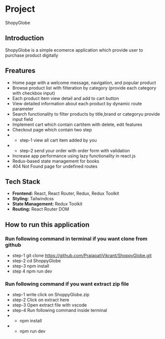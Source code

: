 # Project
  ShopyGlobe

## Introduction
  ShopyGlobe is a simple ecomerce application which provide user to purchase product digitally

## Freatures

- Home page with a welcome message, navigation, and popular product
- Browse product list with filteration by category (provide each category with checkbox input)
- Each product item view detail and add to cart button
- View detailed information about each product by dynamic route parameter
- Search  functionality to filter products by title,brand or categoryu provide input field
- Implement cart which contain cartitem with delete, edit features
- Checkout page which contain two step 
- - step-1 view all cart item added by you
- - step-2 send your order with order form with validation 
- Increase  app performance  using lazy functionality in react.js
- Redux-based state management for books
- 404 Not Found page for undefined routes
  

## Tech Stack

- **Frontend:** React, React Router, Redux, Redux Toolkit
- **Styling:** Tailwindcss
- **State Management:** Redux Toolkit
- **Routing:** React Router DOM

## How to run this application

### Run following command in terminal if you want clone from github
- step-1 git clone https://github.com/PrajapatiVikrant/ShoppyGlobe.git
- step-2 cd ShoppyGlobe
- step-3 npm install
- step 4 npm run dev

### Run following command if you want extract zip file
- step-1 write click on ShoppyGlobe.zip 
- step-2 Click on extract here 
- step-3 Open extract file with vscode 
- step-4 Run following command inside terminal
- - npm install
- - npm run dev



